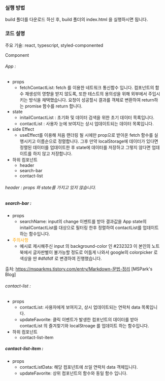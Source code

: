 <!-- @format -->

### 실행 방법

build 폴더를 다운로드 하신 후, build 폴더의 index.html 을 실행하시면 됩니다.

### 코드 설명

주요 기술: react, typescript, styled-componented

Component

###### App :

- props
  - fetchContactList: fetch 를 이용한 네트워크 통신함수 입니다. 컴포넌트의 함수 재생성의 영향을 받지 않도록, 또한 테스트의 용의성을 위해 외부에서 주입시키는 방식을 채택했습니다. 요청이 성공할시 결과를 객체로 변환하여 return하는 promise 함수를 return 합니다.
- state
  - initailContactList : 초기화 및 데이터 검색을 위한 초기 데이터 목록입니다.
  - contactList : 사용자 눈에 보여지는 상시 업데이트되는 데이터 목록입니다.
- side Effect
  - useEffect를 이용해 처음 랜더링 될 시에만 prop으로 받아온 fetch 함수를 실행시키고 이름순으로 정렬합니다. 그후 만약 localStorage에 데이터가 있다면 정렬된 데이터를 업데이트한 후 state에 데이터를 저장하고 그렇지 않다면 업데이트를 하지 않고 저장합니다.
- 하위 컴포넌트
  - header
  - search-bar
  - contact-list

###### header : props 와 state를 가지고 있지 않습니다.

##### search-bar :

- props
  - searchName: input의 change 이벤트를 받아 결과값을 App state의 initailContactList를 대상으로 필터링 한후 정렬하여 contactList를 업데이트 하는 함수입니다.
- <span style="color:orange">주의사항</span>
  - 예시로 제시해주신 input 의 background-color 인 #232323 이 본인의 노트북에서 글자판별이 불가능할 정도로 어둡게 나와서 google의 colorpicker 로 색상을 딴 #dfdfdf 로 변경하여 진행했습니다.

출처: https://msparkms.tistory.com/entry/Markdown-문법-정리 [MSPark's Blog]

###### contact-list :

- props
  - contactList: 사용자에게 보여지고, 상시 업데이트되는 연락처 data 목록입니다.
  - updateFavorite: 클릭 이벤트가 발생한 컴포넌트의 데이터를 받아 contactList 의 즐겨찾기와 localStroage 를 업데이트 하는 함수입니다.
- 하위 컴포넌트
  - contact-list-item

##### contact-list-item :

- props
  - contactListData: 해당 컴포넌트에 쓰일 연락처 data 객체입니다.
  - updateFavorite: 상위 컴포넌트의 함수와 동일 함수 입니다.
